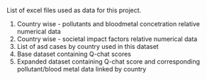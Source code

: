 List of excel files used as data for this project.
1) Country wise - pollutants and bloodmetal concetration relative numerical data
2) Country wise - societal impact factors relative numerical data
3) List of asd cases by country used in this dataset
4) Base dataset containing Q-chat scores
5) Expanded dataset containing Q-chat score and corresponding pollutant/blood metal data linked by country
